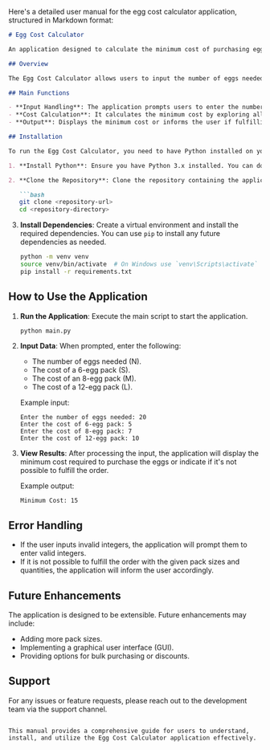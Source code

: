 Here's a detailed user manual for the egg cost calculator application, structured in Markdown format:

```markdown
# Egg Cost Calculator

An application designed to calculate the minimum cost of purchasing egg packs based on user-defined requirements.

## Overview

The Egg Cost Calculator allows users to input the number of eggs needed and the costs of different egg pack sizes (6, 8, and 12 eggs). The application then computes the minimum cost required to purchase at least the specified number of eggs by evaluating all possible combinations of the available packs.

## Main Functions

- **Input Handling**: The application prompts users to enter the number of eggs needed and the costs of the egg packs.
- **Cost Calculation**: It calculates the minimum cost by exploring all combinations of 6-egg, 8-egg, and 12-egg packs.
- **Output**: Displays the minimum cost or informs the user if fulfilling the order is not possible.

## Installation

To run the Egg Cost Calculator, you need to have Python installed on your machine. Follow these steps to set up the environment:

1. **Install Python**: Ensure you have Python 3.x installed. You can download it from [python.org](https://www.python.org/downloads/).

2. **Clone the Repository**: Clone the repository containing the application code.

   ```bash
   git clone <repository-url>
   cd <repository-directory>
   ```

3. **Install Dependencies**: Create a virtual environment and install the required dependencies. You can use `pip` to install any future dependencies as needed.

   ```bash
   python -m venv venv
   source venv/bin/activate  # On Windows use `venv\Scripts\activate`
   pip install -r requirements.txt
   ```

## How to Use the Application

1. **Run the Application**: Execute the main script to start the application.

   ```bash
   python main.py
   ```

2. **Input Data**: When prompted, enter the following:
   - The number of eggs needed (N).
   - The cost of a 6-egg pack (S).
   - The cost of an 8-egg pack (M).
   - The cost of a 12-egg pack (L).

   Example input:
   ```
   Enter the number of eggs needed: 20
   Enter the cost of 6-egg pack: 5
   Enter the cost of 8-egg pack: 7
   Enter the cost of 12-egg pack: 10
   ```

3. **View Results**: After processing the input, the application will display the minimum cost required to purchase the eggs or indicate if it's not possible to fulfill the order.

   Example output:
   ```
   Minimum Cost: 15
   ```

## Error Handling

- If the user inputs invalid integers, the application will prompt them to enter valid integers.
- If it is not possible to fulfill the order with the given pack sizes and quantities, the application will inform the user accordingly.

## Future Enhancements

The application is designed to be extensible. Future enhancements may include:
- Adding more pack sizes.
- Implementing a graphical user interface (GUI).
- Providing options for bulk purchasing or discounts.

## Support

For any issues or feature requests, please reach out to the development team via the support channel.

```

This manual provides a comprehensive guide for users to understand, install, and utilize the Egg Cost Calculator application effectively.